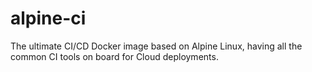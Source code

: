# alpine-ci
The ultimate CI/CD Docker image based on Alpine Linux, having all the common CI tools on board for Cloud deployments.

